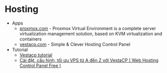 # Hosting
* Apps
    - [proxmox.com](https://www.proxmox.com/) - Proxmox Virtual Environment is a complete server virtualization management solution, based on KVM virtualization and containers
    - [vestacp.com](http://vestacp.com/) - Simple & Clever Hosting Control Panel
* Tutorial
    - [Vestacp tutorial](http://goo.gl/COHizd)
    - [Cài đặt, cấu hình, tối ưu VPS từ A đến Z với VestaCP ( Web Hosting Control Panel Free )](http://goo.gl/Ve5xxj)
